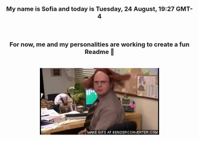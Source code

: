 


<div align="center">
<h3 >My name is Sofia and today is Tuesday, 24 August, 19:27 GMT-4</h3><br>
<h3 >For now, me and my personalities are working to create a fun Readme 👋
</h3><br>
<img src='img/dwight.gif' alt='working...'/>
</div>
